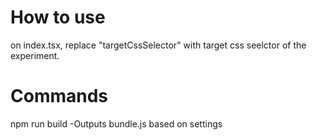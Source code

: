 # How to use

on index.tsx, replace "targetCssSelector" with target css seelctor of the experiment.

# Commands

npm run build
-Outputs bundle.js based on settings
